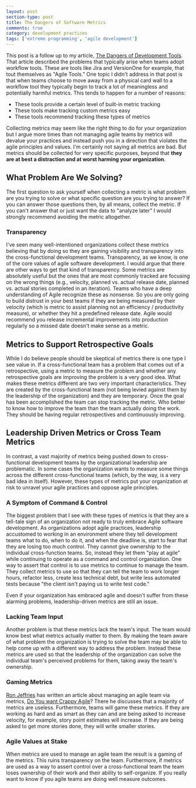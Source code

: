 ```yaml
---
layout: post
section-type: post
title: The Dangers of Software Metrics
comments: true
category: development practices
tags: ['extreme programming', 'agile development']
---
```


This post is a follow up to my article, [The Dangers of Development Tools](/2015/02/21/the-dangers-of-development-tools.html). That article described the problems that typically arise when teams adopt workflow tools. These are tools like Jira and VersionOne for example, that tout themselves as "Agile Tools." One topic I didn't address in that post is that when teams choose to move away from a physical card wall to a workflow tool they typically begin to track a lot of meaningless and potentially harmful metrics. This tends to happen for a number of reasons:

* These tools provide a certain level of built-in metric tracking
* These tools make tracking custom metrics easy
* These tools recommend tracking these types of metrics

Collecting metrics may seem like the right thing to do for your organization but I argue more times than not managing agile teams by metrics will devalue your practices and instead push you in a direction that violates the agile principles and values. I'm certainly not saying all metrics are bad. But metrics should be collected for very specific purposes, beyond that **they are at best a distraction and at worst harming your organization**.

## What Problem Are We Solving?
The first question to ask yourself when collecting a metric is what problem are you trying to solve or what specific question are you trying to answer? If you can answer those questions then, by all means, collect the metric. If you can't answer that or just want the data to "analyze later" I would strongly recommend avoiding the metric altogether. 

### Transparency

I've seen many well-intentioned organizations collect these metrics believing that by doing so they are gaining visibility and transparency into the cross-functional development teams. Transparency, as we know, is one of the core values of agile software development. I would argue that there are other ways to get that kind of transparency. Some metrics are absolutely useful but the ones that are most commonly tracked are focusing on the wrong things (e.g., velocity, planned vs. actual release date, planned vs. actual stories completed in an iteration). Teams who have a deep understanding of Agile recognize these as nonsense. So you are only going to build distrust in your best teams if they are being measured by their velocity (which is metric to assist planning not an efficiency / productivity measure), or whether they hit a predefined release date. Agile would recommend you release incremental improvements into production regularly so a missed date doesn't make sense as a metric. 


## Metrics to Support Retrospective Goals

While I do believe people should be skeptical of metrics there is one type I see value in. If a cross-functional team has a problem that comes out of a retrospective, using a metric to measure the problem and whether any retrospective goals are improving the problem is a very good idea. What makes these metrics different are two very important characteristics. They are created by the cross-functional team (not being levied against them by the leadership of the organization) and they are temporary. Once the goal has been accomplished the team can stop tracking the metric. Who better to know how to improve the team than the team actually doing the work. They should be having regular retrospectives and continuously improving.

## Leadership Driven Metrics or Cross Team Metrics

In contrast, a vast majority of metrics being pushed down to cross-functional development teams by the organizational leadership are problematic. In some cases the organization wants to measure some things across the different cross-functional teams (which, by the way, is a very bad idea in itself). However, these types of metrics put your organization at risk to unravel your agile practices and oppose agile principles. 

### A Symptom of Command & Control 

The biggest problem that I see with these types of metrics is that they are a tell-tale sign of an organization not ready to truly embrace Agile software development. As organizations adopt agile practices, leadership accustomed to working in an environment where they tell development teams what to do, when to do it, and when the deadline is, start to fear that they are losing too much control. They cannot give ownership to the individual cross-function teams. So, instead they let them "play at agile" while continuing to operate as a command and control organization. One way to assert that control is to use metrics to continue to manage the team. They collect metrics to use so that they can tell the team to work longer hours, refactor less, create less technical debt, but write less automated tests because "the client isn't paying us to write test code." 

Even if your organization has embraced agile and doesn't suffer from these alarming problems, leadership-driven metrics are still an issue. 

### Lacking Team Input

Another problem is that these metrics lack the team's input. The team would know best what metrics actually matter to them. By making the team aware of what problem the organization is trying to solve the team may be able to help come up with a different way to address the problem. Instead these metrics are used so that the leadership of the organization can solve the individual team's perceived problems for them, taking away the team's ownership.

### Gaming Metrics
[Ron Jeffries](http://ronjeffries.com/) has written an article about managing an agile team via metrics, [Do You want Crappy Agile](http://ronjeffries.com/articles/016-03/you-want/)?  There he discusses that a majority of metrics are useless. Furthermore, teams will game these metrics. If they are working as hard and as smart as they can and are being asked to increase velocity, for example, story point estimates will increase. If they are being asked to get more stories done, they will write smaller stories. 

### Agile Values at Stake
When metrics are used to manage an agile team the result is a gaming of the metrics. This ruins transparency on the team. Furthermore, if metrics are used as a way to assert control over a cross-functional team the team loses ownership of their work and their ability to self-organize. If you really want to know if you agile teams are doing well measure outcomes.

